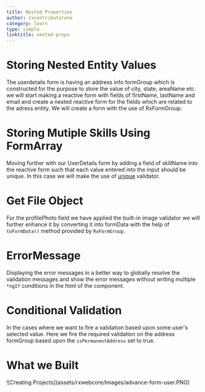 ```yaml
---
title: Nested Properties
author: rxcontributorone
category: learn
type: simple
linktitle: nested-props
---
```


# Storing Nested Entity Values 
The userdetails form is having an address info formGroup which is constructed for the purpose to store the value of city, state, areaName etc. we will start making a reactive form with fields of firstName, lastName and email and create a nested reactive form for the fields which are related to the adress entity. We will create a form with the use of RxFormGroup.  

<div component="app-code" key="advance-forms-complete-component"></div> 

# Storing Mutiple Skills Using FormArray
Moving further with our UserDetails form by adding a field of skillName into the reactive form such that each value entered into the input should be unique. In this case we will make the use of <a class="redirect-link"  href="/form-validations/unique/validators">unique</a> validator. 

<div component="app-code" key="advance-forms-formarray-component"></div> 

# Get File Object
For the profilePhoto field we have applied the built-in image validator we will further enhance it by converting it into formData with the help of `toFormData()` method provided by `RxFormGroup`. 

<div component="app-code" key="advance-forms-fileobject-component"></div>

# ErrorMessage
Displaying the error messages in a better way to globally resolve the validation messages and show the error messages without writing multiple `*ngIf` conditions in the html of the component.

<div component="app-code" key="advance-forms-errormessage-component"></div>

# Conditional Validation
In the cases where we want to fire a validation based upon some user's selected value. Here we fire the required validation on the address formGroup based upon the `isPermanentAddress` set to true.       

<div component="app-code" key="advance-forms-conditionalvalidation-component"></div>

# What we Built

<div class="container">
![Creating Projects](assets/rxwebcore/Images/advance-form-user.PNG)
</div>